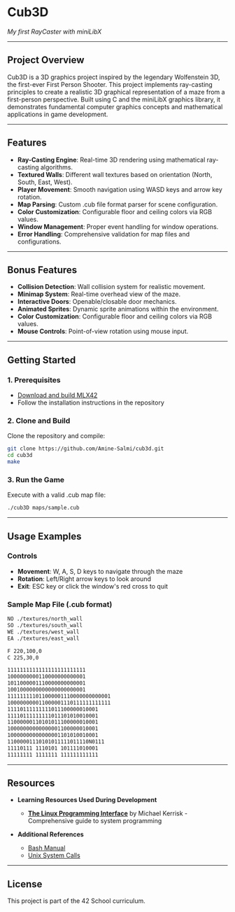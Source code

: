 # **Cub3D**  
*My first RayCaster with miniLibX*

---

## **Project Overview**  
Cub3D is a 3D graphics project inspired by the legendary Wolfenstein 3D, the first-ever First Person Shooter. This project implements ray-casting principles to create a realistic 3D graphical representation of a maze from a first-person perspective. Built using C and the miniLibX graphics library, it demonstrates fundamental computer graphics concepts and mathematical applications in game development.

---

## **Features**  
- **Ray-Casting Engine**: Real-time 3D rendering using mathematical ray-casting algorithms.  
- **Textured Walls**: Different wall textures based on orientation (North, South, East, West).  
- **Player Movement**: Smooth navigation using WASD keys and arrow key rotation. 
- **Map Parsing**: Custom .cub file format parser for scene configuration.  
- **Color Customization**: Configurable floor and ceiling colors via RGB values.
- **Window Management**: Proper event handling for window operations. 
- **Error Handling**: Comprehensive validation for map files and configurations.  

---

## **Bonus Features**
- **Collision Detection**: Wall collision system for realistic movement. 
- **Minimap System**: Real-time overhead view of the maze.
- **Interactive Doors**: Openable/closable door mechanics. 
- **Animated Sprites**: Dynamic sprite animations within the environment.  
- **Color Customization**: Configurable floor and ceiling colors via RGB values.
- **Mouse Controls**: Point-of-view rotation using mouse input.

---

## **Getting Started**  
### 1. Prerequisites
- [Download and build MLX42](https://github.com/codam-coding-college/MLX42?tab=readme-ov-file#download-and-build---mlx42)
- Follow the installation instructions in the repository

### 2. Clone and Build 
Clone the repository and compile:
  ```bash
  git clone https://github.com/Amine-Salmi/cub3d.git
  cd cub3d
  make
  ```
### 3. Run the Game
Execute with a valid .cub map file:
  ```bash
  ./cub3D maps/sample.cub
  ```

---

## **Usage Examples**
###  Controls
  - **Movement**: W, A, S, D keys to navigate through the maze
  - **Rotation**: Left/Right arrow keys to look around
  - **Exit**: ESC key or click the window's red cross to quit

### Sample Map File (.cub format)
  ```bash
  NO ./textures/north_wall
  SO ./textures/south_wall 
  WE ./textures/west_wall
  EA ./textures/east_wall

  F 220,100,0
  C 225,30,0

  1111111111111111111111111
  1000000000110000000000001
  1011000001110000000000001  
  1001000000000000000000001
  111111111011000001110000000000001
  100000000011000001110111111111111
  11110111111111011100000010001
  11110111111111011101010010001
  11000000110101011100000010001
  10000000000000001100000010001
  10000000000000001101010010001
  11000001110101011111011110N0111
  11110111 1110101 101111010001
  11111111 1111111 111111111111
  ```

---

## Resources

- **Learning Resources Used During Development**
  - [**The Linux Programming Interface**](#) by Michael Kerrisk - Comprehensive guide to system programming

- **Additional References**
  - [Bash Manual](https://www.gnu.org/software/bash/manual/)
  - [Unix System Calls](https://man7.org/linux/man-pages/)

---
## **License**
This project is part of the 42 School curriculum.